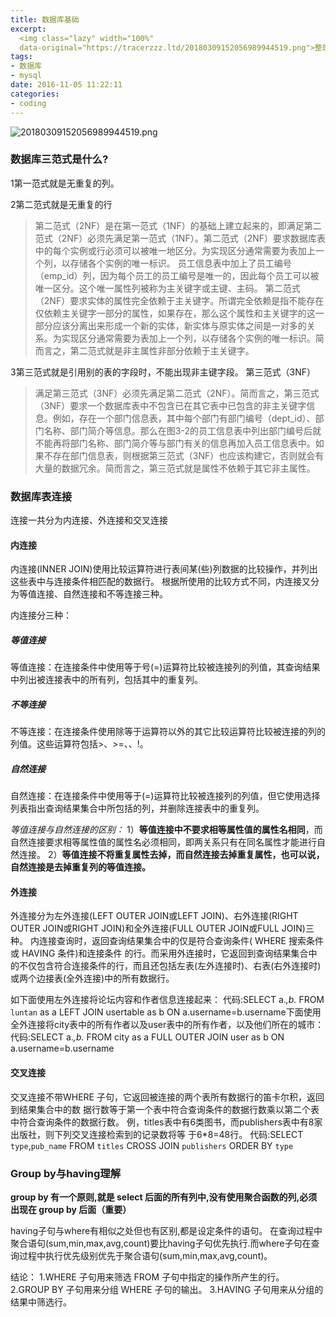 ```yaml
---
title: 数据库基础
excerpt: 
  <img class="lazy" width="100%" 
  data-original="https://tracerzzz.ltd/20180309152056989944519.png">整理了一些基础的数据知识，还有一些经常用到又经常忘记的知识点，以便平时查阅或者面试时用。
tags:
- 数据库
- mysql
date: 2016-11-05 11:22:11
categories:
- coding
---
```


![20180309152056989944519.png](https://tracerzzz.ltd/20180309152056989944519.png)

### 数据库三范式是什么?

 1第一范式就是无重复的列。

 2第二范式就是无重复的行

>第二范式（2NF）是在第一范式（1NF）的基础上建立起来的，即满足第二范式（2NF）必须先满足第一范式（1NF）。第二范式（2NF）要求数据库表中的每个实例或行必须可以被唯一地区分。为实现区分通常需要为表加上一个列，以存储各个实例的唯一标识。 员工信息表中加上了员工编号（emp_id）列，因为每个员工的员工编号是唯一的，因此每个员工可以被唯一区分。这个唯一属性列被称为主关键字或主键、主码。
第二范式（2NF）要求实体的属性完全依赖于主关键字。所谓完全依赖是指不能存在仅依赖主关键字一部分的属性，如果存在，那么这个属性和主关键字的这一部分应该分离出来形成一个新的实体，新实体与原实体之间是一对多的关系。为实现区分通常需要为表加上一个列，以存储各个实例的唯一标识。简而言之，第二范式就是非主属性非部分依赖于主关键字。


3第三范式就是引用别的表的字段时，不能出现非主键字段。
第三范式（3NF）
>满足第三范式（3NF）必须先满足第二范式（2NF）。简而言之，第三范式（3NF）要求一个数据库表中不包含已在其它表中已包含的非主关键字信息。例如，存在一个部门信息表，其中每个部门有部门编号（dept_id）、部门名称、部门简介等信息。那么在图3-2的员工信息表中列出部门编号后就不能再将部门名称、部门简介等与部门有关的信息再加入员工信息表中。如果不存在部门信息表，则根据第三范式（3NF）也应该构建它，否则就会有大量的数据冗余。简而言之，第三范式就是属性不依赖于其它非主属性。

### 数据库表连接
连接一共分为内连接、外连接和交叉连接
#### 内连接
内连接(INNER JOIN)使用比较运算符进行表间某(些)列数据的比较操作，并列出这些表中与连接条件相匹配的数据行。
根据所使用的比较方式不同，内连接又分为等值连接、自然连接和不等连接三种。

内连接分三种：

##### 等值连接

等值连接：在连接条件中使用等于号(=)运算符比较被连接列的列值，其查询结果中列出被连接表中的所有列，包括其中的重复列。

##### 不等连接

不等连接：在连接条件使用除等于运算符以外的其它比较运算符比较被连接的列的列值。这些运算符包括>、>=、、!。

##### 自然连接

自然连接：在连接条件中使用等于(=)运算符比较被连接列的列值，但它使用选择列表指出查询结果集合中所包括的列，并删除连接表中的重复列。

*等值连接与自然连接的区别：*
1）**等值连接中不要求相等属性值的属性名相同**，而自然连接要求相等属性值的属性名必须相同，即两关系只有在同名属性才能进行自然连接。
2）**等值连接不将重复属性去掉，而自然连接去掉重复属性，也可以说，自然连接是去掉重复列的等值连接。**

#### 外连接
外连接分为左外连接(LEFT OUTER JOIN或LEFT JOIN)、右外连接(RIGHT OUTER JOIN或RIGHT JOIN)和全外连接(FULL OUTER JOIN或FULL JOIN)三种。
内连接查询时，返回查询结果集合中的仅是符合查询条件( WHERE 搜索条件或 HAVING 条件)和连接条件
的行。而采用外连接时，它返回到查询结果集合中的不仅包含符合连接条件的行，而且还包括左表(左外连接时)、右表(右外连接时)或两个边接表(全外连接)中的所有数据行。

如下面使用左外连接将论坛内容和作者信息连接起来： 
代码:SELECT a.*,b.* FROM `luntan` as a LEFT JOIN usertable as b
ON a.username=b.username下面使用全外连接将city表中的所有作者以及user表中的所有作者，以及他们所在的城市： 
代码:SELECT a.*,b.*
FROM city as a FULL OUTER JOIN user as b
ON a.username=b.username

#### 交叉连接
交叉连接不带WHERE 子句，它返回被连接的两个表所有数据行的笛卡尔积，返回到结果集合中的数
据行数等于第一个表中符合查询条件的数据行数乘以第二个表中符合查询条件的数据行数。
例，titles表中有6类图书，而publishers表中有8家出版社，则下列交叉连接检索到的记录数将等
于6*8=48行。 
代码:SELECT `type`,`pub_name`
FROM `titles` CROSS JOIN `publishers`
ORDER BY `type`

### Group by与having理解
**group by 有一个原则,就是 select 后面的所有列中,没有使用聚合函数的列,必须出现在 group by 后面（重要）**

having子句与where有相似之处但也有区别,都是设定条件的语句。
在查询过程中聚合语句(sum,min,max,avg,count)要比having子句优先执行.而where子句在查询过程中执行优先级别优先于聚合语句(sum,min,max,avg,count)。

结论：
1.WHERE 子句用来筛选 FROM 子句中指定的操作所产生的行。
2.GROUP BY 子句用来分组 WHERE 子句的输出。
3.HAVING 子句用来从分组的结果中筛选行。

